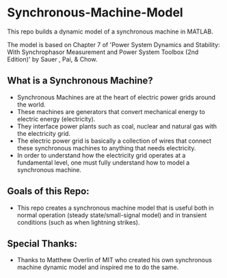 # Synchronous-Machine-Model
This repo builds a dynamic model of a synchronous machine in MATLAB. 

The model is based on Chapter 7 of 'Power System Dynamics and Stability: With Synchrophasor Measurement and Power System Toolbox (2nd Edition)' by Sauer , Pai, & Chow.

## What is a Synchronous Machine?
- Synchronous Machines are at the heart of electric power grids around the world.
- These machines are generators that convert mechanical energy to electric energy (electricity).
- They interface power plants such as coal, nuclear and natural gas with the electricity grid. 
- The electric power grid is basically a collection of wires that connect these synchronous machines to anything that needs electricity.
- In order to understand how the electricity grid operates at a fundamental level, one must fully understand how to model a synchronous machine.

## Goals of this Repo: 
- This repo creates a synchronous machine model that is useful both in normal operation (steady state/small-signal model) and in transient conditions (such as when lightning strikes).

## Special Thanks:
- Thanks to Matthew Overlin of MIT who created his own synchronous machine dynamic model and inspired me to do the same.
